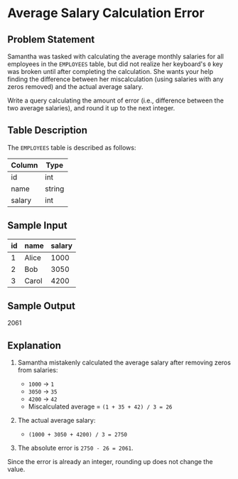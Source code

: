 # Average Salary Calculation Error

## Problem Statement

Samantha was tasked with calculating the average monthly salaries for all employees in the `EMPLOYEES` table, but did not realize her keyboard's `0` key was broken until after completing the calculation. She wants your help finding the difference between her miscalculation (using salaries with any zeros removed) and the actual average salary.

Write a query calculating the amount of error (i.e., difference between the two average salaries), and round it up to the next integer.

## Table Description

The `EMPLOYEES` table is described as follows:

| Column  | Type    |
|---------|--------|
| id      | int    |
| name    | string |
| salary  | int    |

## Sample Input

| id  | name  | salary |
|-----|-------|--------|
| 1   | Alice | 1000   |
| 2   | Bob   | 3050   |
| 3   | Carol | 4200   |

## Sample Output

2061


## Explanation

1. Samantha mistakenly calculated the average salary after removing zeros from salaries:
   - `1000` → `1`
   - `3050` → `35`
   - `4200` → `42`
   - Miscalculated average = `(1 + 35 + 42) / 3 = 26`
   
2. The actual average salary:
   - `(1000 + 3050 + 4200) / 3 = 2750`
   
3. The absolute error is `2750 - 26 = 2061`.

Since the error is already an integer, rounding up does not change the value.
